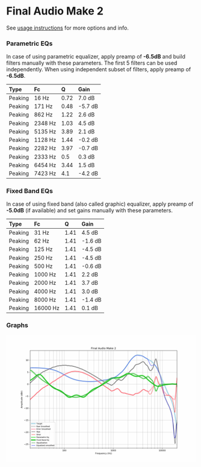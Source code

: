 # Final Audio Make 2
See [usage instructions](https://github.com/jaakkopasanen/AutoEq#usage) for more options and info.

### Parametric EQs
In case of using parametric equalizer, apply preamp of **-6.5dB** and build filters manually
with these parameters. The first 5 filters can be used independently.
When using independent subset of filters, apply preamp of **-6.5dB**.

| Type    | Fc      |    Q | Gain    |
|:--------|:--------|:-----|:--------|
| Peaking | 16 Hz   | 0.72 | 7.0 dB  |
| Peaking | 171 Hz  | 0.48 | -5.7 dB |
| Peaking | 862 Hz  | 1.22 | 2.6 dB  |
| Peaking | 2348 Hz | 1.03 | 4.5 dB  |
| Peaking | 5135 Hz | 3.89 | 2.1 dB  |
| Peaking | 1128 Hz | 1.44 | -0.2 dB |
| Peaking | 2282 Hz | 3.97 | -0.7 dB |
| Peaking | 2333 Hz | 0.5  | 0.3 dB  |
| Peaking | 6454 Hz | 3.44 | 1.5 dB  |
| Peaking | 7423 Hz | 4.1  | -4.2 dB |

### Fixed Band EQs
In case of using fixed band (also called graphic) equalizer, apply preamp of **-5.0dB**
(if available) and set gains manually with these parameters.

| Type    | Fc       |    Q | Gain    |
|:--------|:---------|:-----|:--------|
| Peaking | 31 Hz    | 1.41 | 4.5 dB  |
| Peaking | 62 Hz    | 1.41 | -1.6 dB |
| Peaking | 125 Hz   | 1.41 | -4.5 dB |
| Peaking | 250 Hz   | 1.41 | -4.5 dB |
| Peaking | 500 Hz   | 1.41 | -0.6 dB |
| Peaking | 1000 Hz  | 1.41 | 2.2 dB  |
| Peaking | 2000 Hz  | 1.41 | 3.7 dB  |
| Peaking | 4000 Hz  | 1.41 | 3.0 dB  |
| Peaking | 8000 Hz  | 1.41 | -1.4 dB |
| Peaking | 16000 Hz | 1.41 | 0.1 dB  |

### Graphs
![](./Final%20Audio%20Make%202.png)